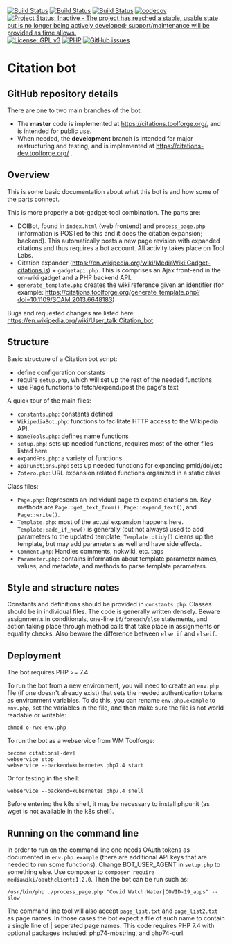 [![Build Status](https://github.com/ms609/citation-bot/workflows/Bot%20Full%20Test%20Suite/badge.svg)](https://github.com/ms609/citation-bot/actions?query=workflow%3A%22Bot+Full+Test+Suite%22)
[![Build Status](https://github.com/ms609/citation-bot/workflows/CodeQL/badge.svg)](https://github.com/ms609/citation-bot/actions?query=workflow%3A%22CodeQL%22)
[![Build Status](https://github.com/ms609/citation-bot/workflows/PHP%20Static%20Tests/badge.svg)](https://github.com/ms609/citation-bot/actions?query=workflow%3A%22PHP+Static+Tests%22)
[![codecov](https://codecov.io/gh/ms609/citation-bot/branch/master/graph/badge.svg)](https://codecov.io/gh/ms609/citation-bot)
[![Project Status: Inactive - The project has reached a stable, usable state but is no longer being actively developed; support/maintenance will be provided as time allows.](https://www.repostatus.org/badges/latest/inactive.svg)](https://www.repostatus.org/#inactive)
[![License: GPL v3](https://img.shields.io/badge/License-GPLv3-blue.svg)](https://www.gnu.org/licenses/gpl-3.0)
[![PHP ](https://img.shields.io/badge/PHP-7.4-blue.svg)](https://www.php.net)
[![GitHub issues](https://img.shields.io/github/issues/ms609/citation-bot.png)](https://github.com/ms609/citation-bot/issues)


# Citation bot

## GitHub repository details
There are one to two main branches of the bot: 
- The **master** code is implemented at https://citations.toolforge.org/, and is intended for public use.
- When needed, the **development** branch is intended for major restructuring and testing, and is implemented at https://citations-dev.toolforge.org/ .  

## Overview

This is some basic documentation about what this bot is and how some of the parts connect.

This is more properly a bot-gadget-tool combination. The parts are:

* DOIBot, found in `index.html` (web frontend) and `process_page.php` (information is
  POSTed to this and it does the citation expansion; backend). This automatically
  posts a new page revision with expanded citations and thus requires a bot account.
  All activity takes place on Tool Labs.
* Citation expander (https://en.wikipedia.org/wiki/MediaWiki:Gadget-citations.js) + `gadgetapi.php`. This
  is comprises an Ajax front-end in the on-wiki gadget and a PHP backend API.
* `generate_template.php` creates the wiki reference given an identifier (for example: https://citations.toolforge.org/generate_template.php?doi=10.1109/SCAM.2013.6648183)

Bugs and requested changes are listed here: https://en.wikipedia.org/wiki/User_talk:Citation_bot.

## Structure

Basic structure of a Citation bot script:
* define configuration constants
* require `setup.php`, which will set up the rest of the needed functions
* use Page functions to fetch/expand/post the page's text


A quick tour of the main files:
* `constants.php`: constants defined
* `WikipediaBot.php`: functions to facilitate HTTP access to the Wikipedia API.
* `NameTools.php`: defines name functions
* `setup.php`: sets up needed functions, requires most of the other files listed here
* `expandFns.php`: a variety of functions
* `apiFunctions.php`: sets up needed functions for expanding pmid/doi/etc
* `Zotero.php`: URL expansion related functions organized in a static class 

Class files:
* `Page.php`: Represents an individual page to expand citations on. Key methods are
  `Page::get_text_from()`, `Page::expand_text()`, and `Page::write()`.
* `Template.php`: most of the actual expansion happens here.
  `Template::add_if_new()` is generally (but not always) used to add
   parameters to the updated template; `Template::tidy()` cleans up the
   template, but may add parameters as well and have side effects.
* `Comment.php`: Handles comments, nokwiki, etc. tags
* `Parameter.php`: contains information about template parameter names, values,
   and metadata, and methods to parse template parameters.

## Style and structure notes

Constants and definitions should be provided in `constants.php`.
Classes should be in individual files. The code is generally written densely. 
Beware assignments in conditionals, one-line `if`/`foreach`/`else` statements, 
and action taking place through method calls that take place in assignments or equality checks. 
Also beware the difference between `else if` and `elseif`.

## Deployment

The bot requires PHP >= 7.4.

To run the bot from a new environment, you will need to create an `env.php` file (if one doesn't already exist) that sets the needed authentication tokens as environment variables. To do this, you can rename `env.php.example` to `env.php`, set the variables in the file, and then make sure the file is not world readable or writable:

    chmod o-rwx env.php

 To run the bot as a webservice from WM Toolforge:

    become citations[-dev]
    webservice stop
    webservice --backend=kubernetes php7.4 start

Or for testing in the shell:

    webservice --backend=kubernetes php7.4 shell

Before entering the k8s shell, it may be necessary to install phpunit (as wget is not available in the k8s shell).

## Running on the command line
In order to run on the command line one needs OAuth tokens as documented in `env.php.example` (there are additional API keys that are needed to run some functions).  Change BOT_USER_AGENT in `setup.php` to something else. Use composer to `composer require mediawiki/oauthclient:1.2.0`.  Then the bot can be run such as:

    /usr/bin/php ./process_page.php "Covid Watch|Water|COVID-19_apps" --slow
    
The command line tool will also accept `page_list.txt` and `page_list2.txt` as page names.  In those cases the bot expect a file of such name to contain a single line of | seperated page names.  This code requires PHP 7.4 with optional packages included: php74-mbstring, and php74-curl.


